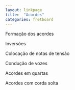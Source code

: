 ```yaml
---
layout: linkpage
title:  "Acordes"
categories: fretboard
---
```


Formação dos acordes

Inversões

Colocação de notas de tensão

Condução de vozes

Acordes em quartas

Acordes com corda solta
